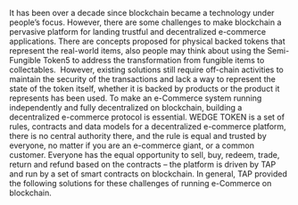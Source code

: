It has been over a decade since blockchain became a technology under people’s focus. However, there are some challenges to make blockchain a pervasive platform for landing trustful and decentralized e-commerce applications. There are concepts proposed for physical backed tokens that represent the real-world items, also people may think about using the Semi-Fungible Token5 to address the transformation from fungible items to collectables. 
However, existing solutions still require off-chain activities to maintain the security of the transactions and lack a way to represent the state of the token itself, whether it is backed by products or the product it represents has been used.
To make an e-Commerce system running independently and fully decentralized on blockchain, building a decentralized e-commerce protocol is essential.
WEDGE TOKEN is a set of rules, contracts and data models for a decentralized e-commerce platform, there is no central authority there, and the rule is equal and trusted by everyone, no matter if you are an e-commerce giant, or a common customer. Everyone has the equal opportunity to sell, buy, redeem, trade, return and refund based on the contracts – the platform is driven by TAP and run by a set of smart contracts on blockchain.
In general, TAP provided the following solutions for these challenges of running e-Commerce on blockchain. 
